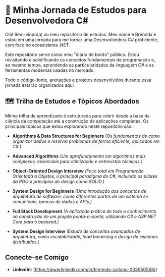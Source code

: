 # 🚀 Minha Jornada de Estudos para Desenvolvedora C#

Olá! Bem-vindo(a) ao meu repositório de estudos. Meu nome é Brennda e estou em uma jornada para me tornar uma Desenvolvedora C# proficiente, com foco no ecossistema .NET.

Este repositório serve como meu "diário de bordo" público. Estou revisitando e solidificando os conceitos fundamentais da programação e, ao mesmo tempo, aprendendo as particularidades da linguagem C# e as ferramentas modernas usadas no mercado.

Todo o código-fonte, anotações e projetos desenvolvidos durante essa jornada estarão organizados aqui.

## 🗺️ Trilha de Estudos e Tópicos Abordados

Minha trilha de aprendizado é estruturada para cobrir desde a base da ciência da computação até a construção de aplicações completas. Os principais tópicos que estou explorando neste repositório são:

* **Algorithms & Data Structures for Beginners**
    *(Os fundamentos de como organizar dados e resolver problemas de forma eficiente, aplicados em C#.)*

* **Advanced Algorithms**
    *(Um aprofundamento em algoritmos mais complexos, essenciais para otimização e entrevistas técnicas.)*

* **Object-Oriented Design Interview**
    *(Foco total em Programação Orientada a Objetos, o principal paradigma do C#, incluindo os pilares da POO e princípios de design como SOLID.)*

* **System Design for Beginners**
    *(Uma introdução aos conceitos de arquitetura de software: como diferentes partes de um sistema se comunicam, bancos de dados e APIs.)*

* **Full Stack Development**
    *(A aplicação prática de todo o conhecimento na construção de um projeto ponta-a-ponta, utilizando C# e ASP.NET Core para o backend.)*

* **System Design Interview**
    *(Estudo de conceitos avançados de arquitetura, como escalabilidade, load balancing e design de sistemas distribuídos.)*


##  Conecte-se Comigo

* **LinkedIn:** (https://www.linkedin.com/in/brennda-caitano-003950248/)